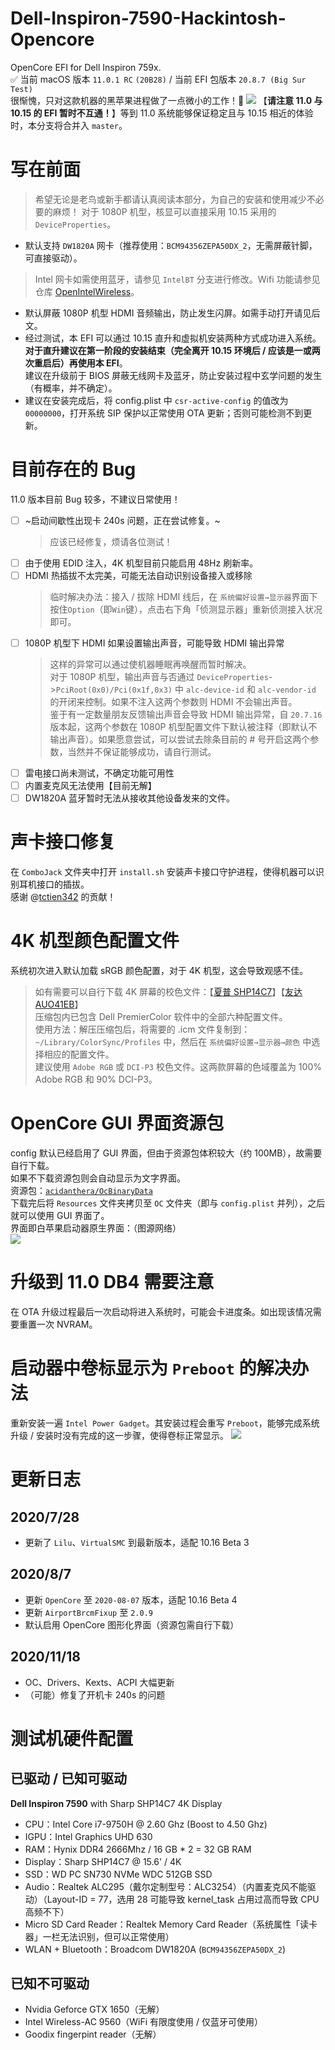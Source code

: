 # Dell-Inspiron-7590-Hackintosh-Opencore
OpenCore EFI for Dell Inspiron 759x.    
✅ 当前 macOS 版本 `11.0.1 RC`  `(20B28)` / 当前 EFI 包版本 `20.8.7 (Big Sur Test)`         
很惭愧，只对这款机器的黑苹果进程做了一点微小的工作！🐸
![](https://tva1.sinaimg.cn/large/0080xEK2ly1ghxf0391jbj31hc0u0qv5.jpg)
【**请注意 11.0 与 10.15 的 EFI 暂时不互通！**】等到 11.0 系统能够保证稳定且与 10.15 相近的体验时，本分支将合并入 `master`。

# 写在前面
> 希望无论是老鸟或新手都请认真阅读本部分，为自己的安装和使用减少不必要的麻烦！
> 对于 1080P 机型，核显可以直接采用 10.15 采用的 `DeviceProperties`。
* 默认支持 `DW1820A` 网卡（推荐使用：`BCM94356ZEPA50DX_2`，无需屏蔽针脚，可直接驱动）。
> Intel 网卡如需使用蓝牙，请参见 `IntelBT` 分支进行修改。Wifi 功能请参见仓库 [OpenIntelWireless](https://github.com/OpenIntelWireless/itlwm)。
* 默认屏蔽 1080P 机型 HDMI 音频输出，防止发生闪屏。如需手动打开请见后文。
* 经过测试，本 EFI 可以通过 10.15 直升和虚拟机安装两种方式成功进入系统。**对于直升建议在第一阶段的安装结束（完全离开 10.15 环境后 / 应该是一或两次重启后）再使用本 EFI**。<br>建议在升级前于 BIOS 屏蔽无线网卡及蓝牙，防止安装过程中玄学问题的发生（有概率，并不确定）。
* 建议在安装完成后，将 config.plist 中 `csr-active-config` 的值改为 `00000000`，打开系统 SIP 保护以正常使用 OTA 更新；否则可能检测不到更新。

# 目前存在的 Bug
11.0 版本目前 Bug 较多，不建议日常使用！
- [ ] ~启动间歇性出现卡 240s 问题，正在尝试修复。~
    > 应该已经修复，烦请各位测试！
- [ ] 由于使用 EDID 注入，4K 机型目前只能启用 48Hz 刷新率。
- [ ] HDMI 热插拔不太完美，可能无法自动识别设备接入或移除
    > 临时解决办法：接入 / 拔除 HDMI 线后，在 `系统偏好设置→显示器`界面下按住`Option`（即`Win`键），点击右下角「侦测显示器」重新侦测接入状况即可。
- [ ] 1080P 机型下 HDMI 如果设置输出声音，可能导致 HDMI 输出异常
    > 这样的异常可以通过使机器睡眠再唤醒而暂时解决。<br>对于 1080P 机型，输出声音与否通过 `DeviceProperties`->`PciRoot(0x0)/Pci(0x1f,0x3)` 中 `alc-device-id` 和 `alc-vendor-id` 的开闭来控制。如果不注入这两个参数则 HDMI 不会输出声音。<br>鉴于有一定数量朋友反馈输出声音会导致 HDMI 输出异常，自 `20.7.16` 版本起，这两个参数在 1080P 机型配置文件下默认被注释（即默认不输出声音）。如果愿意尝试，可以尝试去除条目前的 # 号开启这两个参数，当然并不保证能够成功，请自行测试。
- [ ] 雷电接口尚未测试，不确定功能可用性
- [ ] 内置麦克风无法使用【目前无解】
- [ ] DW1820A 蓝牙暂时无法从接收其他设备发来的文件。

# 声卡接口修复
在 `ComboJack` 文件夹中打开 `install.sh` 安装声卡接口守护进程，使得机器可以识别耳机接口的插拔。        
感谢 @[tctien342](https://github.com/tctien342) 的贡献！

# 4K 机型颜色配置文件
系统初次进入默认加载 sRGB 颜色配置，对于 4K 机型，这会导致观感不佳。
> 如有需要可以自行下载 4K 屏幕的校色文件：【[夏普 SHP14C7](http://oss.pm-z.tech/temp_files/SHP14C7_ICC.zip)】【[友达 AUO41EB](http://oss.pm-z.tech/temp_files/AUO41EB_ICC.zip)】<br>压缩包内已包含 Dell PremierColor 软件中的全部六种配置文件。<br>使用方法：解压压缩包后，将需要的 .icm 文件复制到：`~/Library/ColorSync/Profiles` 中，然后在 `系统偏好设置→显示器→颜色` 中选择相应的配置文件。<br>建议使用 `Adobe RGB` 或 `DCI-P3` 校色文件。这两款屏幕的色域覆盖为 100% Adobe RGB 和 90% DCI-P3。

# OpenCore GUI 界面资源包
config 默认已经启用了 GUI 界面，但由于资源包体积较大（约 100MB），故需要自行下载。  
如果不下载资源包则会自动显示为文字界面。  
资源包：[`acidanthera/OcBinaryData`](https://github.com/acidanthera/OcBinaryData)  
下载完后将 `Resources` 文件夹拷贝至 `OC` 文件夹（即与 `config.plist` 并列），之后就可以使用 GUI 界面了。  
界面即白苹果启动器原生界面：（图源网络）  
![](https://imacos.top/wp-content/uploads/2020/06/%E6%88%AA%E5%B1%8F2020-06-19-%E4%B8%8B%E5%8D%882.09.20.png)

# 升级到 11.0 DB4 需要注意
在 OTA 升级过程最后一次启动将进入系统时，可能会卡进度条。如出现该情况需要重置一次 NVRAM。

# 启动器中卷标显示为 `Preboot` 的解决办法
重新安装一遍 `Intel Power Gadget`。其安装过程会重写 `Preboot`，能够完成系统升级 / 安装时没有完成的这一步骤，使得卷标正常显示。
![](https://oss.pm-z.tech/img/Screen%20Shot%202020-08-07%20at%2011.58.38%20PM.png)

# 更新日志
## 2020/7/28
* 更新了 `Lilu`、`VirtualSMC` 到最新版本，适配 10.16 Beta 3

## 2020/8/7
* 更新  `OpenCore` 至 `2020-08-07` 版本，适配 10.16 Beta 4
* 更新 `AirportBrcmFixup` 至 `2.0.9`
* 默认启用 OpenCore 图形化界面（资源包需自行下载）

## 2020/11/18
* OC、Drivers、Kexts、ACPI 大幅更新
* （可能）修复了开机卡 240s 的问题

# 测试机硬件配置
## 已驱动 / 已知可驱动
**Dell Inspiron 7590** with Sharp SHP14C7 4K Display
* CPU：Intel Core i7-9750H @ 2.60 Ghz (Boost to 4.50 Ghz)
* IGPU：Intel Graphics UHD 630
* RAM：Hynix DDR4 2666Mhz / 16 GB * 2 = 32 GB RAM
* Display：Sharp SHP14C7 @ 15.6' / 4K
* SSD：WD PC SN730 NVMe WDC 512GB SSD
* Audio：Realtek ALC295（戴尔定制型号：ALC3254）（内置麦克风不能驱动）（Layout-ID = 77，选用 28 可能导致 kernel_task 占用过高而导致 CPU 高频不下）
* Micro SD Card Reader：Realtek Memory Card Reader（系统属性「读卡器」一栏无法识别，但可以正常使用）
* WLAN + Bluetooth：Broadcom DW1820A (`BCM94356ZEPA50DX_2`)

## 已知不可驱动
* Nvidia Geforce GTX 1650（无解）
* Intel Wireless-AC 9560（WiFi 有限度使用 / 仅蓝牙可使用）
* Goodix fingerpint reader（无解）
